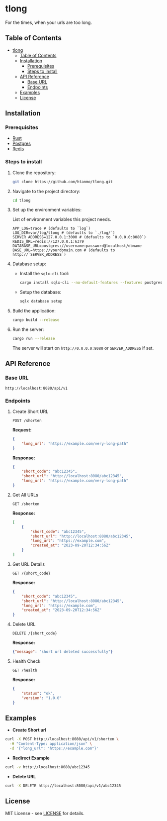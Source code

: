 # tlong

For the times, when your urls are too long.

## Table of Contents

- [tlong](#tlong)
  - [Table of Contents](#table-of-contents)
  - [Installation](#installation)
    - [Prerequisites](#prerequisites)
    - [Steps to install](#steps-to-install)
  - [API Reference](#api-reference)
    - [Base URL](#base-url)
    - [Endpoints](#endpoints)
  - [Examples](#examples)
  - [License](#license)

## Installation

### Prerequisites

- [Rust](https://www.rust-lang.org/)
- [Postgres](https://www.postgresql.org/)
- [Redis](https://redis.io/)

### Steps to install

1. Clone the repository:

    ```sh
    git clone https://github.com/htanmo/tlong.git
    ```

2. Navigate to the project directory:

    ```sh
    cd tlong
    ```

3. Set up the environment variables:

    List of environment variables this project needs.
    ```dotenv
    APP_LOG=trace # (defaults to `log`)
    LOG_DIR=var/log/tlong # (defaults to `./log/`)
    SERVER_ADDRESS=127.0.0.1:3000 # (defaults to `0.0.0.0:8080`)
    REDIS_URL=redis://127.0.0.1:6379
    DATABASE_URL=postgres://username:password@localhost/dbname
    BASE_URL=https://yourdomain.com # (defaults to http://`SERVER_ADDRESS`)
    ```

4. Database setup:

    - Install the `sqlx-cli` tool:
        ```sh
        cargo install sqlx-cli --no-default-features --features postgres
        ```
    
    - Setup the database:
        ```sh
        sqlx database setup
        ```

5. Build the application:

    ```sh
    cargo build --release
    ```

6. Run the server:

    ```sh
    cargo run --release
    ```

    The server will start on `http://0.0.0.0:8080` or `SERVER_ADDRESS` if set.

## API Reference

### Base URL

`http://localhost:8080/api/v1`

### Endpoints

1. Create Short URL

    `POST /shorten`

    **Request:**
    ```json
    {
        "long_url": "https://example.com/very-long-path"
    }
    ```

    **Response:**
    ```json
    {
        "short_code": "abc12345",
        "short_url": "http://localhost:8080/abc12345",
        "long_url": "https://example.com/very-long-path"
    }
    ```

2. Get All URLs
    
    `GET /shorten`

    **Response:**
    ```json
    [
        {
            "short_code": "abc12345",
            "short_url": "http://localhost:8080/abc12345",
            "long_url": "https://example.com",
            "created_at": "2023-09-20T12:34:56Z"
        }
    ]
    ```

3. Get URL Details
   
    `GET /{short_code}`

    **Response:**
    ```json
    {
        "short_code": "abc12345",
        "short_url": "http://localhost:8080/abc12345",
        "long_url": "https://example.com",
        "created_at": "2023-09-20T12:34:56Z"
    }
    ```

4. Delete URL

    `DELETE /{short_code}`

    **Response:**
    ```json
    {"message": "short url deleted successfully"}
    ```

5. Health Check

    `GET /health`

    **Response:**
    ```json
    {
        "status": "ok",
        "version": "1.0.0"
    }
    ```

## Examples

- **Create Short url**

```sh
curl -X POST http://localhost:8080/api/v1/shorten \
  -H "Content-Type: application/json" \
  -d '{"long_url": "https://example.com"}'
```

- **Redirect Example**

```sh
curl -v http://localhost:8080/abc12345
```

- **Delete URL**

```sh
curl -X DELETE http://localhost:8080/api/v1/abc12345
```

## License

MIT License - see [LICENSE](./LICENSE) for details.
